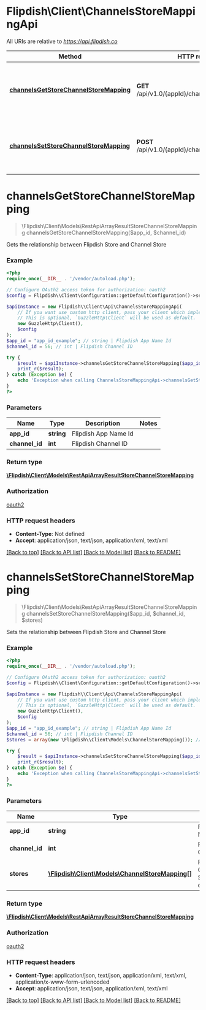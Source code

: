 # Flipdish\\Client\ChannelsStoreMappingApi

All URIs are relative to *https://api.flipdish.co*

Method | HTTP request | Description
------------- | ------------- | -------------
[**channelsGetStoreChannelStoreMapping**](ChannelsStoreMappingApi.md#channelsGetStoreChannelStoreMapping) | **GET** /api/v1.0/{appId}/channels/storemappings | Gets the relationship between Flipdish Store and Channel Store
[**channelsSetStoreChannelStoreMapping**](ChannelsStoreMappingApi.md#channelsSetStoreChannelStoreMapping) | **POST** /api/v1.0/{appId}/channels/storemappings | Sets the relationship between Flipdish Store and Channel Store


# **channelsGetStoreChannelStoreMapping**
> \Flipdish\\Client\Models\RestApiArrayResultStoreChannelStoreMapping channelsGetStoreChannelStoreMapping($app_id, $channel_id)

Gets the relationship between Flipdish Store and Channel Store

### Example
```php
<?php
require_once(__DIR__ . '/vendor/autoload.php');

// Configure OAuth2 access token for authorization: oauth2
$config = Flipdish\\Client\Configuration::getDefaultConfiguration()->setAccessToken('YOUR_ACCESS_TOKEN');

$apiInstance = new Flipdish\\Client\Api\ChannelsStoreMappingApi(
    // If you want use custom http client, pass your client which implements `GuzzleHttp\ClientInterface`.
    // This is optional, `GuzzleHttp\Client` will be used as default.
    new GuzzleHttp\Client(),
    $config
);
$app_id = "app_id_example"; // string | Flipdish App Name Id
$channel_id = 56; // int | Flipdish Channel ID

try {
    $result = $apiInstance->channelsGetStoreChannelStoreMapping($app_id, $channel_id);
    print_r($result);
} catch (Exception $e) {
    echo 'Exception when calling ChannelsStoreMappingApi->channelsGetStoreChannelStoreMapping: ', $e->getMessage(), PHP_EOL;
}
?>
```

### Parameters

Name | Type | Description  | Notes
------------- | ------------- | ------------- | -------------
 **app_id** | **string**| Flipdish App Name Id |
 **channel_id** | **int**| Flipdish Channel ID |

### Return type

[**\Flipdish\\Client\Models\RestApiArrayResultStoreChannelStoreMapping**](../Model/RestApiArrayResultStoreChannelStoreMapping.md)

### Authorization

[oauth2](../../README.md#oauth2)

### HTTP request headers

 - **Content-Type**: Not defined
 - **Accept**: application/json, text/json, application/xml, text/xml

[[Back to top]](#) [[Back to API list]](../../README.md#documentation-for-api-endpoints) [[Back to Model list]](../../README.md#documentation-for-models) [[Back to README]](../../README.md)

# **channelsSetStoreChannelStoreMapping**
> \Flipdish\\Client\Models\RestApiArrayResultStoreChannelStoreMapping channelsSetStoreChannelStoreMapping($app_id, $channel_id, $stores)

Sets the relationship between Flipdish Store and Channel Store

### Example
```php
<?php
require_once(__DIR__ . '/vendor/autoload.php');

// Configure OAuth2 access token for authorization: oauth2
$config = Flipdish\\Client\Configuration::getDefaultConfiguration()->setAccessToken('YOUR_ACCESS_TOKEN');

$apiInstance = new Flipdish\\Client\Api\ChannelsStoreMappingApi(
    // If you want use custom http client, pass your client which implements `GuzzleHttp\ClientInterface`.
    // This is optional, `GuzzleHttp\Client` will be used as default.
    new GuzzleHttp\Client(),
    $config
);
$app_id = "app_id_example"; // string | Flipdish App Name Id
$channel_id = 56; // int | Flipdish Channel ID
$stores = array(new \Flipdish\\Client\Models\ChannelStoreMapping()); // \Flipdish\\Client\Models\ChannelStoreMapping[] | Flipdish and Channel Store configuration

try {
    $result = $apiInstance->channelsSetStoreChannelStoreMapping($app_id, $channel_id, $stores);
    print_r($result);
} catch (Exception $e) {
    echo 'Exception when calling ChannelsStoreMappingApi->channelsSetStoreChannelStoreMapping: ', $e->getMessage(), PHP_EOL;
}
?>
```

### Parameters

Name | Type | Description  | Notes
------------- | ------------- | ------------- | -------------
 **app_id** | **string**| Flipdish App Name Id |
 **channel_id** | **int**| Flipdish Channel ID |
 **stores** | [**\Flipdish\\Client\Models\ChannelStoreMapping[]**](../Model/ChannelStoreMapping.md)| Flipdish and Channel Store configuration |

### Return type

[**\Flipdish\\Client\Models\RestApiArrayResultStoreChannelStoreMapping**](../Model/RestApiArrayResultStoreChannelStoreMapping.md)

### Authorization

[oauth2](../../README.md#oauth2)

### HTTP request headers

 - **Content-Type**: application/json, text/json, application/xml, text/xml, application/x-www-form-urlencoded
 - **Accept**: application/json, text/json, application/xml, text/xml

[[Back to top]](#) [[Back to API list]](../../README.md#documentation-for-api-endpoints) [[Back to Model list]](../../README.md#documentation-for-models) [[Back to README]](../../README.md)

